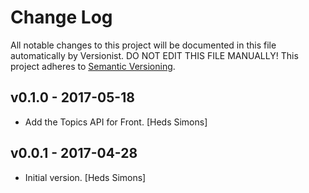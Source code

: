 # Change Log

All notable changes to this project will be documented in this file
automatically by Versionist. DO NOT EDIT THIS FILE MANUALLY!
This project adheres to [Semantic Versioning](http://semver.org/).

## v0.1.0 - 2017-05-18

* Add the Topics API for Front. [Heds Simons]

## v0.0.1 - 2017-04-28

* Initial version. [Heds Simons]

